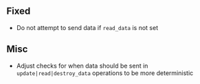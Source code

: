 ## Fixed
- Do not attempt to send data if `read_data` is not set

## Misc
- Adjust checks for when data should be sent in `update|read|destroy_data` operations to be more deterministic
